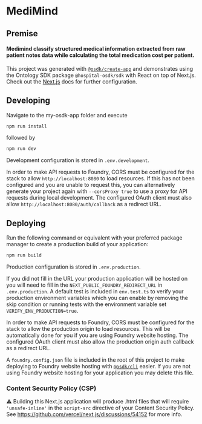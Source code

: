 # MediMind

## Premise
#### Medimind classify structured medical information extracted from raw patient notes data while calculating the total medication cost per patient. 


This project was generated with [`@osdk/create-app`](https://www.npmjs.com/package/@osdk/create-app) and demonstrates using the Ontology SDK package `@hospital-osdk/sdk` with React on top of Next.js. Check out the [Next.js](https://nextjs.org/docs) docs for further configuration.

## Developing

Navigate to the my-osdk-app folder and execute 
```sh
npm run install
```
followed by 

```sh
npm run dev
```
Development configuration is stored in `.env.development`.

In order to make API requests to Foundry, CORS must be configured for the stack to allow `http://localhost:8080` to load resources. If this has not been configured and you are unable to request this, you can alternatively generate your project again with `--corsProxy true` to use a proxy for API requests during local development. The configured OAuth client must also allow `http://localhost:8080/auth/callback` as a redirect URL.

## Deploying

Run the following command or equivalent with your preferred package manager to create a production build of your application:

```sh
npm run build
```

Production configuration is stored in `.env.production`.

If you did not fill in the URL your production application will be hosted on you will need to fill in the `NEXT_PUBLIC_FOUNDRY_REDIRECT_URL` in `.env.production`. A default test is included in `env.test.ts` to verify your production environment variables which you can enable by removing the skip condition or running tests with the environment variable set `VERIFY_ENV_PRODUCTION=true`.

In order to make API requests to Foundry, CORS must be configured for the stack to allow the production origin to load resources. This will be automatically done for you if you are using Foundry website hosting. The configured OAuth client must also allow the production origin auth callback as a redirect URL.

A `foundry.config.json` file is included in the root of this project to make deploying to Foundry website hosting with [`@osdk/cli`](https://www.npmjs.com/package/@osdk/cli) easier. If you are not using Foundry website hosting for your application you may delete this file.

### Content Security Policy (CSP)

⚠️ Building this Next.js application will produce .html files that will require `'unsafe-inline'` in the `script-src` directive of your Content Security Policy. See https://github.com/vercel/next.js/discussions/54152 for more info.
